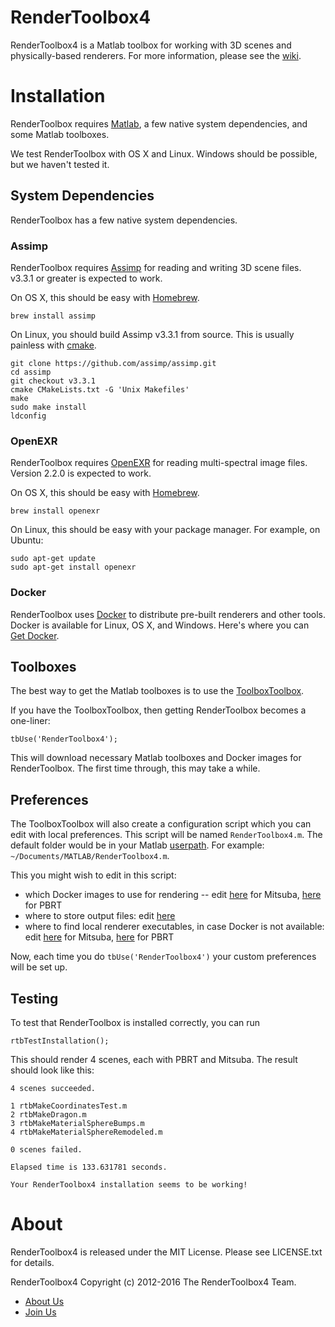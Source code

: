RenderToolbox4
==============
RenderToolbox4 is a Matlab toolbox for working with 3D scenes and physically-based renderers.  For more information, please see the [wiki](https://github.com/RenderToolbox3/RenderToolbox4/wiki).

# Installation
RenderToolbox requires [Matlab](https://www.mathworks.com/products/matlab/), a few native system dependencies, and some Matlab toolboxes.

We test RenderToolbox with OS X and Linux.  Windows should be possible, but we haven't tested it.

## System Dependencies
RenderToolbox has a few native system dependencies.

### Assimp
RenderToolbox requires [Assimp](http://www.assimp.org/) for reading and writing 3D scene files.  v3.3.1 or greater is expected to work.

On OS X, this should be easy with [Homebrew](http://brew.sh/index.html).
```
brew install assimp
```

On Linux, you should build Assimp v3.3.1 from source.  This is usually painless with [cmake](https://cmake.org/).
```
git clone https://github.com/assimp/assimp.git
cd assimp
git checkout v3.3.1
cmake CMakeLists.txt -G 'Unix Makefiles'
make
sudo make install
ldconfig
```

### OpenEXR
RenderToolbox requires [OpenEXR](http://www.openexr.com/) for reading multi-spectral image files.  Version 2.2.0 is expected to work.

On OS X, this should be easy with [Homebrew](http://brew.sh/index.html).
```
brew install openexr
```

On Linux, this should be easy with your package manager.  For example, on Ubuntu:
```
sudo apt-get update
sudo apt-get install openexr
```

### Docker
RenderToolbox uses [Docker](https://github.com/RenderToolbox3/RenderToolbox4/wiki/Docker) to distribute pre-built renderers and other tools.  Docker is available for Linux, OS X, and Windows.  Here's where you can [Get Docker](https://www.docker.com/products/overview).

## Toolboxes
The best way to get the Matlab toolboxes is to use the [ToolboxToolbox](https://github.com/ToolboxHub/ToolboxToolbox).

If you have the ToolboxToolbox, then getting RenderToolbox becomes a one-liner:
```
tbUse('RenderToolbox4');
```

This will download necessary Matlab toolboxes and Docker images for RenderToolbox.  The first time through, this may take a while.

## Preferences
The ToolboxToolbox will also create a configuration script which you can edit with local preferences.  This script will be named `RenderToolbox4.m`.  The default folder would be in your Matlab [userpath](https://www.mathworks.com/help/matlab/ref/userpath.html).  For example: `~/Documents/MATLAB/RenderToolbox4.m`.

This you might wish to edit in this script:
 - which Docker images to use for rendering -- edit [here](https://github.com/RenderToolbox3/RenderToolbox4/blob/master/rtbLocalConfigTemplate.m#L47) for Mitsuba, [here](https://github.com/RenderToolbox3/RenderToolbox4/blob/master/rtbLocalConfigTemplate.m#L76) for PBRT
 - where to store output files: edit [here](https://github.com/RenderToolbox3/RenderToolbox4/blob/master/rtbLocalConfigTemplate.m#L27)
 - where to find local renderer executables, in case Docker is not available: edit [here](https://github.com/RenderToolbox3/RenderToolbox4/blob/master/rtbLocalConfigTemplate.m#L50) for Mitsuba, [here](https://github.com/RenderToolbox3/RenderToolbox4/blob/master/rtbLocalConfigTemplate.m#L79) for PBRT

Now, each time you do `tbUse('RenderToolbox4')` your custom preferences will be set up.

## Testing
To test that RenderToolbox is installed correctly, you can run
```
rtbTestInstallation();
```

This should render 4 scenes, each with PBRT and Mitsuba.  The result should look like this:
```
4 scenes succeeded.

1 rtbMakeCoordinatesTest.m
2 rtbMakeDragon.m
3 rtbMakeMaterialSphereBumps.m
4 rtbMakeMaterialSphereRemodeled.m

0 scenes failed.

Elapsed time is 133.631781 seconds.

Your RenderToolbox4 installation seems to be working!
```

# About
RenderToolbox4 is released under the MIT License.  Please see LICENSE.txt for details.

RenderToolbox4 Copyright (c) 2012-2016 The RenderToolbox4 Team.
 - [About Us](https://github.com/RenderToolbox3/RenderToolbox4/wiki/wiki/About-Us)
 - [Join Us](https://github.com/RenderToolbox3/RenderToolbox4/wiki/wiki/Join-Us)
